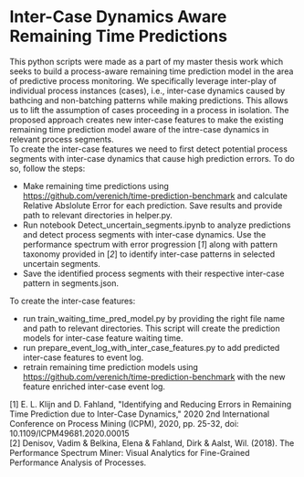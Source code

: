 # Inter-Case Dynamics Aware Remaining Time Predictions
This python scripts were made as a part of my master thesis work which seeks to build a process-aware remaining time prediction model in the area of predictive process monitoring.
We specifically leverage inter-play of individual process instances (cases), i.e., inter-case dynamics caused by bathcing and non-batching patterns while making predictions. This allows us to lift the assumption of cases proceeding in a process in isolation. The proposed approach creates new inter-case features to make the existing remaining time prediction model aware of the intre-case dynamics in relevant process segments.
<br />
To create the inter-case features we need to first detect potential process segments with inter-case dynamics that cause high prediction errors. To do so, follow the steps:
* Make remaining time predictions using https://github.com/verenich/time-prediction-benchmark and calculate Relative Abslolute Error for each prediction. Save results and provide path to relevant directories in helper.py.
* Run notebook Detect_uncertain_segments.ipynb to analyze predictions and detect process segments with inter-case dynamics. Use the performance spectrum with error progression [<cite>1</cite>]
along with pattern taxonomy provided in [<cite>2</cite>] to identify inter-case patterns in selected uncertain segments.
* Save the identified process segments with their respective inter-case pattern in segments.json.

To create the inter-case features:
* run train_waiting_time_pred_model.py by providing the right file name and path to relevant directories. This script will create the prediction models for inter-case feature waiting time.
* run prepare_event_log_with_inter_case_features.py to add predicted inter-case features to event log.
* retrain remaining time prediction models using https://github.com/verenich/time-prediction-benchmark with the new feature enriched inter-case event log.





[1] E. L. Klijn and D. Fahland, "Identifying and Reducing Errors in Remaining Time Prediction due to Inter-Case Dynamics," 2020 2nd International Conference on Process Mining (ICPM), 2020, pp. 25-32, doi: 10.1109/ICPM49681.2020.00015
  <br />
[2] Denisov, Vadim & Belkina, Elena & Fahland, Dirk & Aalst, Wil. (2018). The Performance Spectrum Miner: Visual Analytics for Fine-Grained Performance Analysis of Processes. 

